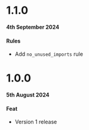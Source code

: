 # 1.1.0

**4th September 2024**

#### Rules

- Add `no_unused_imports` rule

# 1.0.0

**5th August 2024**

#### Feat

- Version 1 release
